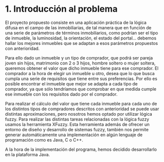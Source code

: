 # 1. Introducción al problema #

El proyecto propuesto consiste en una aplicación práctica de la lógica difusa en el campo de las inmobiliarias, de tal manera que en función de una serie de parámetros de términos inmobiliarios, como podrían ser el tipo de inmueble, la luminosidad, la orientación, el estado del portal… debemos hallar los mejores inmuebles que se adaptan a esos parámetros propuestos con anterioridad.

Para ello dado un inmueble y un tipo de comprador, que podrá ser pareja joven sin hijos, matrimonio con 2 o 3 hijos, hombre soltero o mujer soltera, queremos obtener el valor que dicho inmueble tiene para ese comprador. El comprador a la hora de elegir un inmueble u otro, desea que lo que busca cumpla una serie de requisitos que tiene entre sus preferencias. Por ello es posible encontrar el inmueble que mejor se adapta a cada tipo de comprador, ya que sólo tendríamos que comprobar en que medida cumple ese inmueble con los requisitos dado por el comprador.

Para realizar el cálculo del valor que tiene cada inmueble para cada uno de los distintos tipos de compradores descritos con anterioridad se puede usar distintas aproximaciones, pero nosotros hemos optado por utilizar lógica fuzzy. Para realizar las distintas tareas relacionadas con la lógica fuzzy usamos la herramienta XFuzzy. Esta herramienta además de ofrecer un entorno de diseño y desarrollo de sistemas fuzzy, también nos permite generar automáticamente una implementación en algún lenguaje de programación como es Java, C o C++.

A la hora de la implementación del programa, hemos decidido desarrollarlo en la plataforma Java.